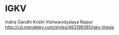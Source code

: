 # IGKV
Indira Gandhi Krishi Vishwavidyalaya Raipur
http://csl.mendeley.com/styles/463199381/igkv-thesis

